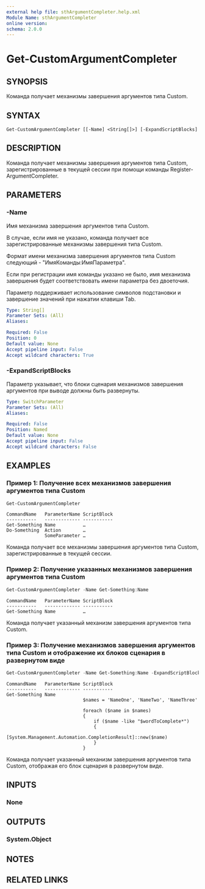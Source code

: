 ```yaml
---
external help file: sthArgumentCompleter.help.xml
Module Name: sthArgumentCompleter
online version:
schema: 2.0.0
---
```


# Get-CustomArgumentCompleter

## SYNOPSIS

Команда получает механизмы завершения аргументов типа Custom.

## SYNTAX

```
Get-CustomArgumentCompleter [[-Name] <String[]>] [-ExpandScriptBlocks]
```

## DESCRIPTION

Команда получает механизмы завершения аргументов типа Custom, зарегистрированные в текущей сессии при помощи команды Register-ArgumentCompleter.

## PARAMETERS

### -Name

Имя механизма завершения аргументов типа Custom.

В случае, если имя не указано, команда получает все зарегистрированные механизмы завершения типа Custom.

Формат имени механизма завершения аргументов типа Custom следующий - "ИмяКоманды:ИмяПараметра".

Если при регистрации имя команды указано не было, имя механизма завершения будет соответствовать имени параметра без двоеточия.

Параметр поддерживает использование символов подстановки и завершение значений при нажатии клавиши Tab.

```yaml
Type: String[]
Parameter Sets: (All)
Aliases:

Required: False
Position: 0
Default value: None
Accept pipeline input: False
Accept wildcard characters: True
```

### -ExpandScriptBlocks

Параметр указывает, что блоки сценария механизмов завершения аргументов при выводе должны быть развернуты.

```yaml
Type: SwitchParameter
Parameter Sets: (All)
Aliases:

Required: False
Position: Named
Default value: None
Accept pipeline input: False
Accept wildcard characters: False
```

## EXAMPLES

### Пример 1: Получение всех механизмов завершения аргументов типа Custom

```powershell
Get-CustomArgumentCompleter
```

```
CommandName   ParameterName ScriptBlock
-----------   ------------- -----------
Get-Something Name          …
Do-Something  Action        …
              SomeParameter …
```

Команда получает все механизмы завершения аргументов типа Custom, зарегистрированные в текущей сессии.

### Пример 2: Получение указанных механизмов завершения аргументов типа Custom

```powershell
Get-CustomArgumentCompleter -Name Get-Something:Name
```

```
CommandName   ParameterName ScriptBlock
-----------   ------------- -----------
Get-Something Name          …
```

Команда получает указанный механизм завершения аргументов типа Custom.

### Пример 3: Получение механизмов завершения аргументов типа Custom и отображение их блоков сценария в развернутом виде

```powershell
Get-CustomArgumentCompleter -Name Get-Something:Name -ExpandScriptBlocks
```

```
CommandName   ParameterName ScriptBlock
-----------   ------------- -----------
Get-Something Name
                            $names = 'NameOne', 'NameTwo', 'NameThree'

                            foreach ($name in $names)
                            {
                                if ($name -like "$wordToComplete*")
                                {
                                    [System.Management.Automation.CompletionResult]::new($name)
                                }
                            }
```

Команда получает указанный механизм завершения аргументов типа Custom, отображая его блок сценария в развернутом виде.

## INPUTS

### None

## OUTPUTS

### System.Object

## NOTES

## RELATED LINKS
